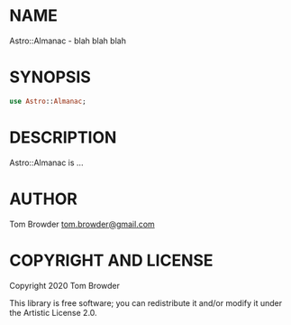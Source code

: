 NAME
====

Astro::Almanac - blah blah blah

SYNOPSIS
========

```raku
use Astro::Almanac;
```

DESCRIPTION
===========

Astro::Almanac is ...

AUTHOR
======

Tom Browder <tom.browder@gmail.com>

COPYRIGHT AND LICENSE
=====================

Copyright 2020 Tom Browder

This library is free software; you can redistribute it and/or modify it under the Artistic License 2.0.

